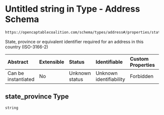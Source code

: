 # Untitled string in Type - Address Schema

```txt
https://opencaptablecoalition.com/schema/types/address#/properties/state_province
```

State, province or equivalent identifier required for an address in this country (ISO-3166-2)

| Abstract            | Extensible | Status         | Identifiable            | Custom Properties | Additional Properties | Access Restrictions | Defined In                                                                            |
| :------------------ | :--------- | :------------- | :---------------------- | :---------------- | :-------------------- | :------------------ | :------------------------------------------------------------------------------------ |
| Can be instantiated | No         | Unknown status | Unknown identifiability | Forbidden         | Allowed               | none                | [Address.schema.json*](../../schema/types/Address.schema.json "open original schema") |

## state_province Type

`string`
